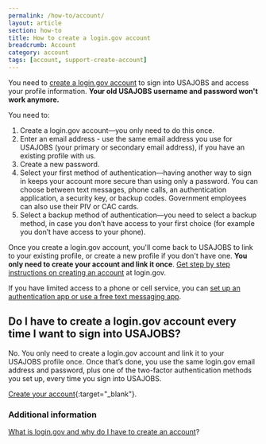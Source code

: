 ```yaml
---
permalink: /how-to/account/
layout: article
section: how-to
title: How to create a login.gov account
breadcrumb: Account
category: account
tags: [account, support-create-account]
---
```


You need to [create a login.gov account](https://www.usajobs.gov/Applicant/ProfileDashboard/Home/) to sign into USAJOBS and access your profile information. <strong>Your old USAJOBS username and password won't work anymore.
</strong>

You need to:

1. Create a login.gov account—you only need to do this once.
2. Enter an email address - use the same email address you use for USAJOBS (your primary or secondary email address), if you have an existing profile with us.
3. Create a new password.
4. Select your first method of authentication—having another way to sign in keeps your account more secure than using only a password. You can choose between text messages, phone calls, an authentication application, a security key, or backup codes. Government employees can also use their PIV or CAC cards.
5. Select a backup method of authentication—you need to select a backup method, in case you don’t have access to your first choice (for example you don’t have access to your phone).

Once you create a login.gov account, you'll come back to USAJOBS to link to your existing profile, or create a new profile if you don't have one. <b>You only need to create your account and link it once</b>.  [Get step by step instructions on creating an account](https://login.gov/help/creating-an-account/how-do-i-create-an-account-with-logingov/) at login.gov.

If you have limited access to a phone or cell service, you can [set up an authentication app or use a free text messaging app](limited-access/).

## Do I have to create a login.gov account every time I want to sign into USAJOBS?
No. You only need to create a login.gov account and link it to your USAJOBS profile once.  Once that’s done, you use the same login.gov email address and password, plus one of the two-factor authentication methods you set up, every time you sign into USAJOBS.


[Create your account](https://www.usajobs.gov/Applicant/ProfileDashboard/Home/){:target="_blank"}.

### Additional information

[What is login.gov and why do I have to create an account](../../faq/account/login-gov)?
